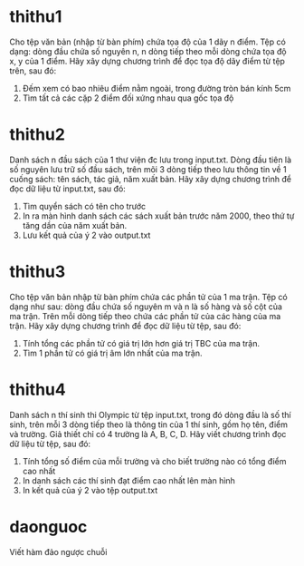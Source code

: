 # thithu1
Cho tệp văn bản (nhập từ bàn phím) chứa tọa độ của 1 dãy n điểm. Tệp có dạng: dòng đầu chứa số nguyên n, n dòng tiếp theo mỗi dòng chứa tọa độ x, y của 1 điểm. Hãy xây dựng chương trình để đọc tọa độ dãy điểm từ tệp trên, sau đó:
1. Đếm xem có bao nhiêu điểm nằm ngoài, trong đường tròn bán kính 5cm
2. Tìm tất cả các cặp 2 điểm đối xứng nhau qua gốc tọa độ
# thithu2
Danh sách n đầu sách của 1 thư viện đc lưu trong input.txt. Dòng đầu tiên là số nguyên lưu trữ số đầu sách, trên mõi 3 dòng tiếp theo lưu thông tin về 1 cuống sách: tên sách, tác giả, năm xuất bản. Hãy xây dựng chương trình để đọc dữ liệu từ input.txt, sau đó:
1. Tìm quyển sách có tên cho trước
2. In ra màn hình danh sách các sách xuất bản trước năm 2000, theo thứ tự tăng dần của năm xuất bản.
3. Lưu kết quả của ý 2 vào output.txt
# thithu3
Cho tệp văn bản nhập từ bàn phím chứa các phần tử của 1 ma trận. Tệp có dạng như sau: dòng đầu chứa số nguyên m và n là số hàng và số cột của ma trận. Trên mỗi dòng tiếp theo chứa các phần tử của các hàng của ma trận. Hãy xây dựng chương trình để đọc dữ liệu từ tệp, sau đó:
1. Tính tổng các phần tử có giá trị lớn hơn giá trị TBC của ma trận.
2. Tìm 1 phần tử có giá trị âm lớn nhất của ma trận.
# thithu4
Danh sách n thí sinh thi Olympic từ tệp input.txt, trong đó dòng đầu là số thí sinh, trên mỗi 3 dòng tiếp theo là thông tin của 1 thí sinh, gồm họ tên, điểm và trường. Giả thiết chỉ có 4 trường là A, B, C, D. Hãy viết chương trình đọc dữ liệu từ tệp, sau đó:
1. Tính tổng số điểm của mỗi trường và cho biết trường nào có tổng điểm cao nhất
2. In danh sách các thí sinh đạt điểm cao nhất lên màn hình
3. In kết quả của ý 2 vào tệp output.txt
# daonguoc
Viết hàm đảo ngược chuỗi